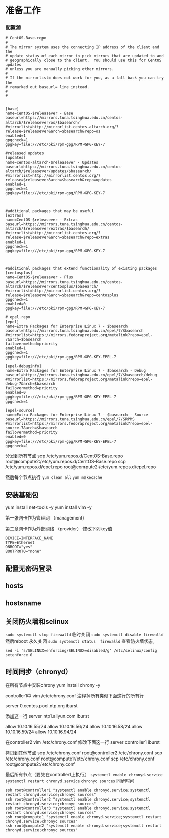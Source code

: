 # 准备工作

### 配置源

```
# CentOS-Base.repo
#
# The mirror system uses the connecting IP address of the client and the
# update status of each mirror to pick mirrors that are updated to and
# geographically close to the client.  You should use this for CentOS updates
# unless you are manually picking other mirrors.
#
# If the mirrorlist= does not work for you, as a fall back you can try the
# remarked out baseurl= line instead.
#
#


[base]
name=CentOS-$releasever - Base
baseurl=https://mirrors.tuna.tsinghua.edu.cn/centos-altarch/$releasever/os/$basearch/
#mirrorlist=http://mirrorlist.centos-altarch.org/?release=$releasever&arch=$basearch&repo=os
enabled=1
gpgcheck=1
gpgkey=file:///etc/pki/rpm-gpg/RPM-GPG-KEY-7

#released updates
[updates]
name=centos-altarch-$releasever - Updates
baseurl=https://mirrors.tuna.tsinghua.edu.cn/centos-altarch/$releasever/updates/$basearch/
#mirrorlist=http://mirrorlist.centos.org/?release=$releasever&arch=$basearch&repo=updates
enabled=1
gpgcheck=1
gpgkey=file:///etc/pki/rpm-gpg/RPM-GPG-KEY-7



#additional packages that may be useful
[extras]
name=CentOS-$releasever - Extras
baseurl=https://mirrors.tuna.tsinghua.edu.cn/centos-altarch/$releasever/extras/$basearch/
#mirrorlist=http://mirrorlist.centos.org/?release=$releasever&arch=$basearch&repo=extras
enabled=1
gpgcheck=1
gpgkey=file:///etc/pki/rpm-gpg/RPM-GPG-KEY-7



#additional packages that extend functionality of existing packages
[centosplus]
name=CentOS-$releasever - Plus
baseurl=https://mirrors.tuna.tsinghua.edu.cn/centos-altarch/$releasever/centosplus/$basearch/
#mirrorlist=http://mirrorlist.centos.org/?release=$releasever&arch=$basearch&repo=centosplus
gpgcheck=1
enabled=0
gpgkey=file:///etc/pki/rpm-gpg/RPM-GPG-KEY-7
```

```
# epel.repo
[epel]
name=Extra Packages for Enterprise Linux 7 - $basearch
baseurl=https://mirrors.tuna.tsinghua.edu.cn/epel/7/$basearch
#mirrorlist=https://mirrors.fedoraproject.org/metalink?repo=epel-7&arch=$basearch
failovermethod=priority
enabled=1
gpgcheck=1
gpgkey=file:///etc/pki/rpm-gpg/RPM-GPG-KEY-EPEL-7

[epel-debuginfo]
name=Extra Packages for Enterprise Linux 7 - $basearch - Debug
baseurl=https://mirrors.tuna.tsinghua.edu.cn/epel/7/$basearch/debug
#mirrorlist=https://mirrors.fedoraproject.org/metalink?repo=epel-debug-7&arch=$basearch
failovermethod=priority
enabled=0
gpgkey=file:///etc/pki/rpm-gpg/RPM-GPG-KEY-EPEL-7
gpgcheck=1

[epel-source]
name=Extra Packages for Enterprise Linux 7 - $basearch - Source
baseurl=https://mirrors.tuna.tsinghua.edu.cn/epel/7/SRPMS
#mirrorlist=https://mirrors.fedoraproject.org/metalink?repo=epel-source-7&arch=$basearch
failovermethod=priority
enabled=0
gpgkey=file:///etc/pki/rpm-gpg/RPM-GPG-KEY-EPEL-7
gpgcheck=1
```

分发到所有节点
scp /etc/yum.repos.d/CentOS-Base.repo root@compute2:/etc/yum.repos.d/CentOS-Base.repo
scp /etc/yum.repos.d/epel.repo root@compute2:/etc/yum.repos.d/epel.repo

然后每个节点执行
`yum clean all`
`yum makecache`

## 安装基础包
yum install net-tools -y
yum install vim -y

第一张网卡作为管理网 （management）

第二章网卡作为外部网络 （provider）
修改下列key值

```
DEVICE=INTERFACE_NAME
TYPE=Ethernet
ONBOOT="yes"
BOOTPROTO="none"
```

## 配置无密码登录

## hosts

## hostsname

## 关闭防火墙和selinux

`sudo systemctl stop firewalld` 临时关闭
`sudo systemctl disable firewalld` 然后reboot 永久关闭
`sudo systemctl status  firewalld` 查看防火墙状态。

`sed -i 's/SELINUX=enforcing/SELINUX=disabled/g' /etc/selinux/config`
`setenforce 0`

## 时间同步（chronyd）

在所有节点中安装chrony
yum install chrony -y

controller1中
vim /etc/chrony.conf
注释掉所有类似下面这行的所有行

server 0.centos.pool.ntp.org iburst 

添加这一行
server ntp1.aliyun.com iburst

allow 10.10.16.55/24
allow 10.10.16.56/24
allow 10.10.16.58/24
allow 10.10.16.59/24
allow 10.10.16.94/24


在controller2
vim /etc/chrony.conf
修改下面这一行
server controller1 iburst

拷贝到其他节点
scp /etc/chrony.conf root@controller2:/etc/chrony.conf
scp /etc/chrony.conf root@compute1:/etc/chrony.conf
scp /etc/chrony.conf root@compute2:/etc/chrony.conf

最后所有节点（要先在controller1上执行）
`systemctl enable chronyd.service`
`systemctl restart chronyd.service`
`chronyc sources` 同步时间

```
ssh root@controller1 "systemctl enable chronyd.service;systemctl restart chronyd.service;chronyc sources"
ssh root@controller2 "systemctl enable chronyd.service;systemctl restart chronyd.service;chronyc sources"
ssh root@controller3 "systemctl enable chronyd.service;systemctl restart chronyd.service;chronyc sources"
ssh root@compute1 "systemctl enable chronyd.service;systemctl restart chronyd.service;chronyc sources"
ssh root@compute2 "systemctl enable chronyd.service;systemctl restart chronyd.service;chronyc sources"
```
